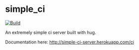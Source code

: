 simple_ci
=====
[![Build](http://simple-ci-server.herokuapp.com/ci/timothycrosley/simple_ci/status.png)](http://simple-ci-server.herokuapp.com/ci/timothycrosley/simple_ci)

An extremely simple ci server built with hug.

Documentation here: http://simple-ci-server.herokuapp.com/ci
